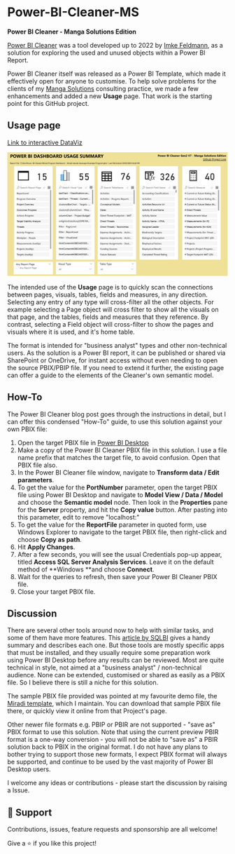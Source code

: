 # Power-BI-Cleaner-MS
**Power BI Cleaner - Manga Solutions Edition**

[Power BI Cleaner](https://www.thebiccountant.com/tools-power-bi-cleaner/) was a tool developed up to 2022 by [Imke Feldmann](https://www.linkedin.com/in/imkefeldmann), as a solution for exploring the used and unused objects within a Power BI Report.

Power BI Cleaner itself was released as a Power BI Template, which made it effectively open for anyone to customise. To help solve problems for the clients of my [Manga Solutions](www.mangasolutions.com) consulting practice, we made a few enhancements and added a new **Usage** page.  That work is the starting point for this GitHub project. 

## Usage page 

[Link to interactive DataViz](https://app.powerbi.com/view?r=eyJrIjoiMDIwZGFhOGEtMGI4Yi00YmY4LWExZDYtOGMxNzgwNjgyNzliIiwidCI6ImRjMWYwNGY1LWMxZTUtNDQyOS1hODEyLTU3OTNiZTQ1YmY5ZCIsImMiOjEwfQ%3D%3D)

[![Click to view and interact with the report](https://github.com/Mike-Honey/Power-BI-Cleaner-MS/blob/main/PBI-Cleaner-Gen2-V7-MS-Usage-Page.png?raw=true)](https://app.powerbi.com/view?r=eyJrIjoiMDIwZGFhOGEtMGI4Yi00YmY4LWExZDYtOGMxNzgwNjgyNzliIiwidCI6ImRjMWYwNGY1LWMxZTUtNDQyOS1hODEyLTU3OTNiZTQ1YmY5ZCIsImMiOjEwfQ%3D%3D)

The intended use of the **Usage** page is to quickly scan the connections between pages, visuals, tables, fields and measures, in any direction. Selecting any entry of any type will cross-filter all the other objects.  For example selecting a Page object will cross filter to show all the visuals on that page, and the tables, fields and measures that they reference. By contrast, selecting a Field  object will cross-filter to show the pages and visuals where it is used, and it's home table.

The format is intended for "business analyst" types and other non-technical users. As the solution is a Power BI report, it can be published or shared via SharePoint or OneDrive, for instant access without even needing to open the source PBIX/PBIP file.  If you need to extend it further, the existing page can offer a guide to the elements of the Cleaner's own semantic model.

## How-To

The Power BI Cleaner blog post goes through the instructions in detail, but I can offer this condensed "How-To" guide, to use this solution against your own PBIX file:

1. Open the target PBIX file in [Power BI Desktop](https://www.microsoft.com/en-au/power-platform/products/power-bi/desktop)
2. Make a copy of the Power BI Cleaner PBIX file in this solution. I use a file name prefix that matches the target file, to avoid confusion. Open that PBIX file also.
3. In the Power BI Cleaner file window, navigate to **Transform data / Edit parameters**.
4. To get the value for the **PortNumber** parameter, open the target PBIX file using Power BI Desktop and navigate to **Model View / Data / Model** and choose the **Semantic model** node.  Then look in the **Properties** pane for the **Server** property, and hit the **Copy value** button. After pasting into this parameter, edit to remove "localhost:"
5. To get the value for the **ReportFile** parameter in quoted form, use Windows Explorer to navigate to the target PBIX file, then right-click and choose **Copy as path**.
6. Hit **Apply Changes**.
7. After a few seconds, you will see the usual Credentials pop-up appear, titled **Access SQL Server Analysis Services**.  Leave it on the default method of **Windows **and choose **Connect**.
8. Wait for the queries to refresh, then save your Power BI Cleaner PBIX file.
9. Close your target PBIX file.

## Discussion

There are several other tools around now to help with similar tasks, and some of them have more features. This [article by SQLBI](https://www.sqlbi.com/articles/tools-in-power-bi/) gives a handy summary and describes each one. But those tools are mostly specific apps that must be installed, and they usually require some preparation work using Power BI Desktop before any results can be reviewed. Most are quite technical in style, not aimed at a "business analyst" / non-technical audience. None can be extended, customised or shared as easily as a PBIX file. So I believe there is still a niche for this solution.

The sample PBIX file provided was pointed at my favourite demo file, the [Miradi template](https://github.com/Mike-Honey/miradi), which I maintain.  You can download that sample PBIX file there, or quickly view it online from that Project's page.

Other newer file formats e.g. PBIP or PBIR are not supported - "save as" PBIX format to use this solution. Note that using the current preview PBIR format is a one-way conversion - you will not be able to "save as" a PBIR solution back to PBIX in the original format. I do not have any plans to bother trying to support those new formats, I expect PBIX format will always be supported, and continue to be used by the vast majority of Power BI Desktop users.

I welcome any ideas or contributions - please start the discussion by raising a Issue.


## 🤝 Support

Contributions, issues, feature requests and sponsorship are all welcome!

Give a ⭐️ if you like this project!
